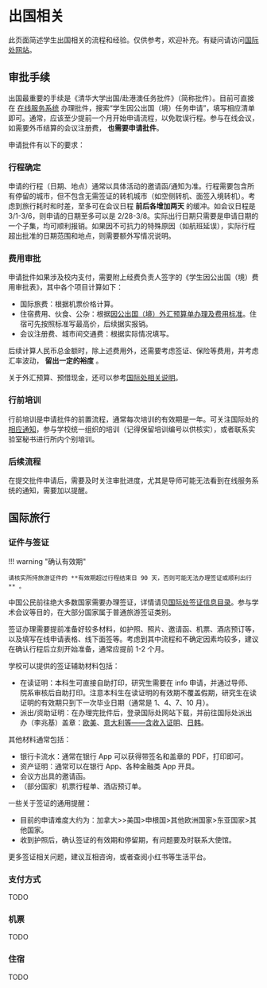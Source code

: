 # 出国相关

此页面简述学生出国相关的流程和经验。仅供参考，欢迎补充。有疑问请访问[国际处网站](https://info2021.tsinghua.edu.cn/f/info/xxfb_fg/bmxx/departmentalView?code=253)。

## 审批手续

出国最重要的手续是《清华大学出国/赴港澳任务批件》（简称批件）。目前可直接在 [在线服务系统](https://thos.tsinghua.edu.cn) 办理批件，搜索“学生因公出国（境）任务申请”，填写相应清单即可。通常，应该至少提前一个月开始申请流程，以免耽误行程。参与在线会议，如需要外币结算的会议注册费， **也需要申请批件**。

申请批件有以下的要求：

### 行程确定

申请的行程（日期、地点）通常以具体活动的邀请函/通知为准。行程需要包含所有停留的城市，但不包含无需签证的转机城市（如空侧转机、面签入境转机）。考虑到旅行耗时和时差，至多可在会议日程 **前后各增加两天** 的缓冲。如会议日程是 3/1-3/6，则申请的日期至多可以是 2/28-3/8。实际出行日期只需要是申请日期的一个子集，均可顺利报销。如果因不可抗力的特殊原因（如航班延误），实际行程超出批准的日期范围和地点，则需要额外写情况说明。

### 费用审批

申请批件如果涉及校内支付，需要附上经费负责人签字的《学生因公出国（境）费用审批表》，其中各个项目计算如下：

* 国际旅费：根据机票价格计算。
* 住宿费用、伙食、公杂：根据[因公出国（境）外汇预算单办理及费用标准](static/abroad-standard.pdf)。住宿可先按照标准写最高价，后续据实报销。
* 会议注册费、城市间交通费：根据实际情况填写。

后续计算人民币总金额时，除上述费用外，还需要考虑签证、保险等费用，并考虑汇率波动， **留出一定的裕度** 。

关于外汇预算、预借现金，还可以参考[国际处相关说明](https://info2021.tsinghua.edu.cn/f/info/xxfb_fg/xnzx/template/detail?xxid=35767ce59e24412db9dd3b33ee930c49)。

### 行前培训

行前培训是申请批件的前置流程，通常每次培训的有效期是一年。可关注国际处的[相应通知](https://info2021.tsinghua.edu.cn/f/info/xxfb_fg/xnzx/template/detail?xxid=1533033c7eb14b5da2ceb5b9a574c7b3)，参与学校统一组织的培训（记得保留培训编号以供核实），或者联系实验室秘书进行所内个别培训。

### 后续流程

在提交批件申请后，需要及时关注审批进度，尤其是导师可能无法看到在线服务系统的通知，需要加以提醒。

## 国际旅行

### 证件与签证

!!! warning "确认有效期"

    请核实所持旅游证件的 **有效期超过行程结束日 90 天，否则可能无法办理签证或顺利出行** 。

中国公民前往绝大多数国家需要办理签证，详情请见[国际处签证信息目录](https://info2021.tsinghua.edu.cn/f/info/xxfb_fg/xnzx/template/detail?xxid=f17cd7145cc042198b0fb2ae38fee467)。参与学术会议等目的，在大部分国家属于普通旅游签证类别。

签证办理需要提前准备好较多材料，如护照、照片、邀请函、机票、酒店预订等，以及填写在线申请表格、线下面签等。考虑到其中流程和不确定因素均较多，建议在确认行程后立刻开始准备，通常应提前 1-2 个月。

学校可以提供的签证辅助材料包括：

* 在读证明：本科生可直接自助打印，研究生需要在 info 申请，并通过导师、院系审核后自助打印。注意本科生在读证明的有效期不覆盖假期，研究生在读证明的有效期只到下一次毕业日期（通常是 1、4、7、10 月）。
* 派出/资助证明：在办理完批件后，登录国际处网站下载，并前往国际处派出办（李兆基）盖章：[欧美](https://info2021.tsinghua.edu.cn/f/info/xxfb_fg/xnzx/template/detail?xxid=84597269aa9f4e61b19d4131413c262a)、[意大利等——含收入证明](https://info2021.tsinghua.edu.cn/f/info/xxfb_fg/xnzx/template/detail?xxid=77dee0ddbfe54178bc12762962050f85)、[日韩](https://info2021.tsinghua.edu.cn/f/info/xxfb_fg/xnzx/template/detail?xxid=25a66cb2437441478bf98f274077a52c)。

其他材料通常包括：

* 银行卡流水：通常在银行 App 可以获得带签名和盖章的 PDF，打印即可。
* 资产证明：通常可以在银行 App、各种金融类 App 开具。
* 会议方出具的邀请函。
* （部分国家）机票行程单、酒店预订单。

一些关于签证的通用提醒：

* 目前的申请难度大约为：加拿大>>美国>申根国>其他欧洲国家>东亚国家>其他国家。
* 收到护照后，确认签证的有效期和停留期，有问题要及时联系大使馆。

更多签证相关问题，建议互相咨询，或者查阅小红书等生活平台。

### 支付方式

TODO

### 机票

TODO

### 住宿

TODO
